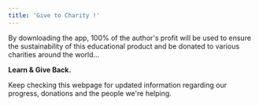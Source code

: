 ```yaml
---
title: 'Give to Charity !'
---
```


By downloading the app, 100% of the author's profit will be used to ensure the sustainability of this educational product and be donated to various charities around the world...

**Learn & Give Back.**

Keep checking this webpage for updated information regarding our progress, donations and the people we're helping.

&nbsp;

&nbsp;

&nbsp;

&nbsp;

&nbsp;

&nbsp;